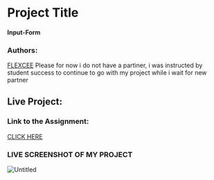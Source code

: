 # Project Title
#### Input-Form

### Authors:
[FLEXCEE](https://github.com/Dflexcee/)  Please for now i do not have a partiner, 
i was instructed by student success 
to continue to go with 
my project while i wait for new partner

## Live Project:

### Link to the Assignment:
[CLICK HERE](https://www.theodinproject.com/courses/html5-and-css3/lessons/html-forms)

### LIVE SCREENSHOT OF MY PROJECT

![Untitled](![1](https://user-images.githubusercontent.com/53564831/68049344-e1cfc380-fc9f-11e9-969d-dde7ebfd698a.jpg)
)
